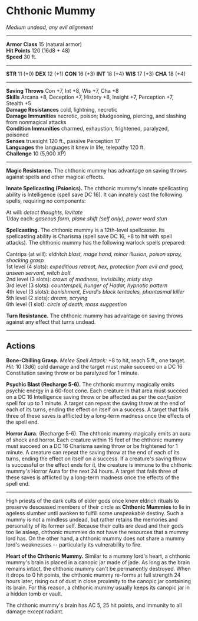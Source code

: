 # Chthonic Mummy

_Medium undead, any evil alignment_

---

**Armor Class** 15 (natural armor)  
**Hit Points** 120 (16d8 + 48)  
**Speed** 30 ft.

---

**STR** 11 (+0) **DEX** 12 (+1) **CON** 16 (+3) **INT** 18 (+4) **WIS** 17 (+3) **CHA** 18 (+4)

---

**Saving Throws** Con +7, Int +8, Wis +7, Cha +8  
**Skills** Arcana +8, Deception +7, History +8, Insight +7, Perception +7, Stealth +5  
**Damage Resistances** cold, lightning, necrotic  
**Damage Immunities** necrotic, poison; bludgeoning, piercing, and slashing from nonmagical attacks  
**Condition Immunities** charmed, exhaustion, frightened, paralyzed, poisoned  
**Senses** truesight 120 ft., passive Perception 17  
**Languages** the languages it knew in life, telepathy 120 ft.  
**Challenge** 10 (5,900 XP)  

---

**Magic Resistance.** The chthonic mummy has advantage on saving throws against spells and other magical effects.

**Innate Spellcasting (Psionics).** The chthonic mummy's innate spellcasting ability is Intelligence (spell save DC 16). It can innately cast the following spells, requiring no components:

At will: _detect thoughts, levitate_  
1/day each: _gaseous form, plane shift (self only), power word stun_  

**Spellcasting.** The chthonic mummy is a 12th-level spellcaster. Its spellcasting ability is Charisma (spell save DC 16, +8 to hit with spell attacks). The chthonic mummy has the following warlock spells prepared:

Cantrips (at will): _eldritch blast, mage hand, minor illusion, poison spray, shocking grasp_  
1st level (4 slots): _expeditious retreat, hex, protection from evil and good, unseen servant, witch bolt_  
2nd level (3 slots): _crown of madness, invisibility, misty step_  
3rd level (3 slots): _counterspell, hunger of Hadar, hypnotic pattern_  
4th level (3 slots): _banishment, Evard's black tentacles, phantasmal killer_  
5th level (2 slots): _dream, scrying_  
6th level (1 slot): _circle of death, mass suggestion_  

**Turn Resistance.** The chthonic mummy has advantage on saving throws against any effect that turns undead.

---

## Actions

**Bone-Chilling Grasp.** _Melee Spell Attack:_ +8 to hit, reach 5 ft., one target. _Hit:_ 10 (3d6) cold damage and the target must make succeed on a DC 16 Constitution saving throw or be paralyzed for 1 minute.

**Psychic Blast (Recharge 5-6).** The chthonic mummy magically emits psychic energy in a 60-foot cone. Each creature in that area must succeed on a DC 16 Intelligence saving throw or be affected as per the _confusion_ spell for up to 1 minute. A target can repeat the saving throw at the end of each of its turns, ending the effect on itself on a success. A target that fails three of these saves is afflicted by a long-term madness once the effects of the spell end.

**Horror Aura.** (Recharge 5-6). The chthonic mummy magically emits an aura of shock and horror. Each creature within 15 feet of the chthonic mummy must succeed on a DC 16 Charisma saving throw or be frightened for 1 minute. A creature can repeat the saving throw at the end of each of its turns, ending the effect on itself on a success. If a creature's saving throw is successful or the effect ends for it, the creature is immune to the chthonic mummy's Horror Aura for the next 24 hours. A target that fails three of these saves is afflicted by a long-term madness once the effects of the spell end.

---

High priests of the dark cults of elder gods once knew eldrich rituals to preserve desceased members of their circle as **Chthonic Mummies** to lie in ageless slumber until awoken to fulfill some unspeakable destiny. Such a mummy is not a mindless undead, but rather retains the memories and personality of its former self. Because their cults are dead and their gods too lie asleep, chthonic mummies do not have the resources that a mummy lord has. On the other hand, a chthonic mummy does not share a mummy lord's weaknesses -- particularly its vulnerability to fire.

**Heart of the Chthonic Mummy.** Similar to a mummy lord's heart, a chthonic mummy's brain is placed in a canopic jar made of jade. As long as the brain remains intact, the chthonic mummy can't be permanently destroyed. When it drops to 0 hit points, the chthonic mummy re-forms at full strength 24 hours later, rising out of dust in close proximity to the canopic jar containing its brain. For this reason, a chthonic mummy usually keeps its canopic jar in a hidden tomb or vault.

The chthonic mummy's brain has AC 5, 25 hit points, and immunity to all damage except radiant.